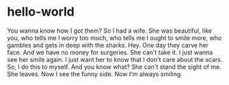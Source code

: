 # hello-world

You wanna know how I got them? So I had a wife. She was beautiful, like you, who tells me I worry too much, who tells me I ought to smile more, who gambles and gets in deep with the sharks. Hey. One day they carve her face. And we have no money for surgeries. She can't take it. I just wanna see her smile again. I just want her to know that I don't care about the scars. So, I do this to myself. And you know what? She can't stand the sight of me. She leaves. Now I see the funny side. Now I'm always smiling.
